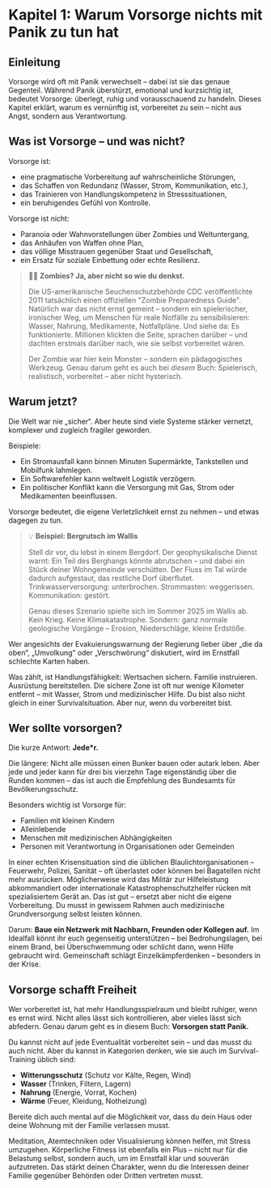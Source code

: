 # Kapitel 1: Warum Vorsorge nichts mit Panik zu tun hat

## Einleitung

Vorsorge wird oft mit Panik verwechselt – dabei ist sie das genaue Gegenteil. Während Panik überstürzt, emotional und kurzsichtig ist, bedeutet Vorsorge: überlegt, ruhig und vorausschauend zu handeln. Dieses Kapitel erklärt, warum es vernünftig ist, vorbereitet zu sein – nicht aus Angst, sondern aus Verantwortung.

## Was ist Vorsorge – und was nicht?

Vorsorge ist:

* eine pragmatische Vorbereitung auf wahrscheinliche Störungen,
* das Schaffen von Redundanz (Wasser, Strom, Kommunikation, etc.),
* das Trainieren von Handlungskompetenz in Stresssituationen,
* ein beruhigendes Gefühl von Kontrolle.

Vorsorge ist nicht:

* Paranoia oder Wahnvorstellungen über Zombies und Weltuntergang,
* das Anhäufen von Waffen ohne Plan,
* das völlige Misstrauen gegenüber Staat und Gesellschaft,
* ein Ersatz für soziale Einbettung oder echte Resilienz.

> 🧟‍♂️ **Zombies? Ja, aber nicht so wie du denkst.**
>
> Die US-amerikanische Seuchenschutzbehörde CDC veröffentlichte 2011 tatsächlich einen offiziellen "Zombie Preparedness Guide". Natürlich war das nicht ernst gemeint – sondern ein spielerischer, ironischer Weg, um Menschen für reale Notfälle zu sensibilisieren: Wasser, Nahrung, Medikamente, Notfallpläne. Und siehe da: Es funktionierte. Millionen klickten die Seite, sprachen darüber – und dachten erstmals darüber nach, wie sie selbst vorbereitet wären.
>
> Der Zombie war hier kein Monster – sondern ein pädagogisches Werkzeug. Genau darum geht es auch bei *diesem* Buch: Spielerisch, realistisch, vorbereitet – aber nicht hysterisch.

## Warum jetzt?

Die Welt war nie „sicher“. Aber heute sind viele Systeme stärker vernetzt, komplexer und zugleich fragiler geworden.

Beispiele:

* Ein Stromausfall kann binnen Minuten Supermärkte, Tankstellen und Mobilfunk lahmlegen.
* Ein Softwarefehler kann weltweit Logistik verzögern.
* Ein politischer Konflikt kann die Versorgung mit Gas, Strom oder Medikamenten beeinflussen.

Vorsorge bedeutet, die eigene Verletzlichkeit ernst zu nehmen – und etwas dagegen zu tun.

>💡 **Beispiel: Bergrutsch im Wallis**
>
>Stell dir vor, du lebst in einem Bergdorf. Der geophysikalische Dienst warnt: Ein Teil des Berghangs könnte abrutschen – und dabei ein Stück deiner Wohngemeinde verschütten. Der Fluss im Tal würde dadurch aufgestaut, das restliche Dorf überflutet. Trinkwasserversorgung: unterbrochen. Strommasten: weggerissen. Kommunikation: gestört.
>
>Genau dieses Szenario spielte sich im Sommer 2025 im Wallis ab. Kein Krieg. Keine Klimakatastrophe. Sondern: ganz normale geologische Vorgänge – Erosion, Niederschläge, kleine Erdstöße.

Wer angesichts der Evakuierungswarnung der Regierung lieber über „die da oben“, „Umvolkung“ oder „Verschwörung“ diskutiert, wird im Ernstfall schlechte Karten haben.

Was zählt, ist Handlungsfähigkeit: Wertsachen sichern. Familie instruieren. Ausrüstung bereitstellen. Die sichere Zone ist oft nur wenige Kilometer entfernt – mit Wasser, Strom und medizinischer Hilfe. Du bist also nicht gleich in einer Survivalsituation. Aber nur, wenn du vorbereitet bist.

## Wer sollte vorsorgen?

Die kurze Antwort: **Jede\*r.**

Die längere: Nicht alle müssen einen Bunker bauen oder autark leben. Aber jede und jeder kann für drei bis vierzehn Tage eigenständig über die Runden kommen – das ist auch die Empfehlung des Bundesamts für Bevölkerungsschutz.

Besonders wichtig ist Vorsorge für:

* Familien mit kleinen Kindern
* Alleinlebende
* Menschen mit medizinischen Abhängigkeiten
* Personen mit Verantwortung in Organisationen oder Gemeinden

In einer echten Krisensituation sind die üblichen Blaulichtorganisationen – Feuerwehr, Polizei, Sanität – oft überlastet oder können bei Bagatellen nicht mehr ausrücken. Möglicherweise wird das Militär zur Hilfeleistung abkommandiert oder internationale Katastrophenschutzhelfer rücken mit spezialisiertem Gerät an. Das ist gut – ersetzt aber nicht die eigene Vorbereitung. Du musst in gewissem Rahmen auch medizinische Grundversorgung selbst leisten können.

Darum: **Baue ein Netzwerk mit Nachbarn, Freunden oder Kollegen auf.** Im Idealfall könnt ihr euch gegenseitig unterstützen – bei Bedrohungslagen, bei einem Brand, bei Überschwemmung oder schlicht dann, wenn Hilfe gebraucht wird. Gemeinschaft schlägt Einzelkämpferdenken – besonders in der Krise.

## Vorsorge schafft Freiheit

Wer vorbereitet ist, hat mehr Handlungsspielraum und bleibt ruhiger, wenn es ernst wird. Nicht alles lässt sich kontrollieren, aber vieles lässt sich abfedern. Genau darum geht es in diesem Buch: **Vorsorgen statt Panik.**

Du kannst nicht auf jede Eventualität vorbereitet sein – und das musst du auch nicht. Aber du kannst in Kategorien denken, wie sie auch im Survival-Training üblich sind:

* **Witterungsschutz** (Schutz vor Kälte, Regen, Wind)
* **Wasser** (Trinken, Filtern, Lagern)
* **Nahrung** (Energie, Vorrat, Kochen)
* **Wärme** (Feuer, Kleidung, Notheizung)

Bereite dich auch mental auf die Möglichkeit vor, dass du dein Haus oder deine Wohnung mit der Familie verlassen musst.

Meditation, Atemtechniken oder Visualisierung können helfen, mit Stress umzugehen. Körperliche Fitness ist ebenfalls ein Plus – nicht nur für die Belastung selbst, sondern auch, um im Ernstfall klar und souverän aufzutreten. Das stärkt deinen Charakter, wenn du die Interessen deiner Familie gegenüber Behörden oder Dritten vertreten musst.

